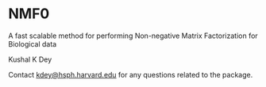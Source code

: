 # NMF0
A fast scalable method for performing Non-negative Matrix Factorization for Biological data

Kushal K Dey


Contact kdey@hsph.harvard.edu for any questions related to the package.


